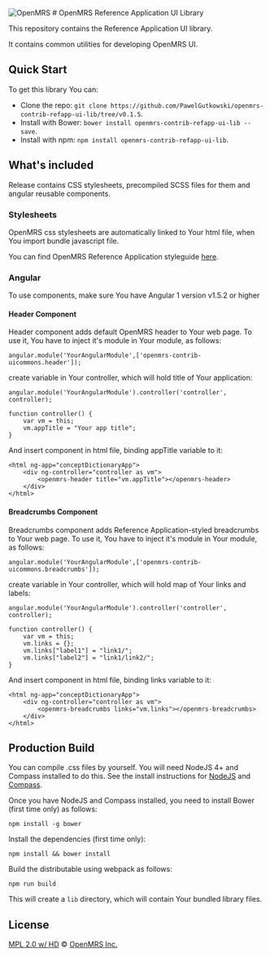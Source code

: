 <img src="https://cloud.githubusercontent.com/assets/668093/12567089/0ac42774-c372-11e5-97eb-00baf0fccc37.jpg" alt="OpenMRS"/>
# OpenMRS Reference Application UI Library

This repository contains the Reference Application UI library.

It contains common utilities for developing OpenMRS UI. 

## Quick Start

To get this library You can: 
- Clone the repo: `git clone https://github.com/PawelGutkowski/openmrs-contrib-refapp-ui-lib/tree/v0.1.5`.
- Install with Bower: `bower install openmrs-contrib-refapp-ui-lib --save`.
- Install with npm: `npm install openmrs-contrib-refapp-ui-lib`.

## What's included

Release contains CSS stylesheets, precompiled SCSS files for them and angular reusable components.

### Stylesheets

OpenMRS css stylesheets are automatically linked to Your html file, when You import bundle javascript file.

You can find OpenMRS Reference Application styleguide [here](http://devtest01.openmrs.org:8080/openmrs/uicommons/styleGuide.page).

### Angular

To use components, make sure You have Angular 1 version v1.5.2 or higher

#### Header Component

Header component adds default OpenMRS header to Your web page. To use it, You have to inject it's module in Your module, as follows:

````
angular.module('YourAngularModule',['openmrs-contrib-uicommons.header']);
````

create variable in Your controller, which will hold title of Your application:

````
angular.module('YourAngularModule').controller('controller', controller);

function controller() {
	var vm = this;
	vm.appTitle = "Your app title";
}
````

And insert component in html file, binding appTitle variable to it:

````
<html ng-app="conceptDictionaryApp">
  	<div ng-controller="controller as vm">
		<openmrs-header title="vm.appTitle"></openmrs-header>
	</div>
</html>
````

#### Breadcrumbs Component

Breadcrumbs component adds Reference Application-styled breadcrumbs to Your web page. To use it, You have to inject it's module in Your module, as follows:

````
angular.module('YourAngularModule',['openmrs-contrib-uicommons.breadcrumbs']);
````

create variable in Your controller, which will hold map of Your links and labels:

````
angular.module('YourAngularModule').controller('controller', controller);

function controller() {
	var vm = this;
    vm.links = {};
    vm.links["label1"] = "link1/";
    vm.links["label2"] = "link1/link2/";
}
````

And insert component in html file, binding links variable to it:

````
<html ng-app="conceptDictionaryApp">
  	<div ng-controller="controller as vm">
		<openmrs-breadcrumbs links="vm.links"></openmrs-breadcrumbs>
	</div>
</html>
````

## Production Build

You can compile .css files by yourself. You will need NodeJS 4+ and Compass installed to do this. See the install instructions for [NodeJS](https://nodejs.org/en/download/package-manager/) and [Compass](http://compass-style.org/install/).

Once you have NodeJS and Compass installed, you need to install Bower (first time only) as follows:
````
npm install -g bower
````

Install the dependencies (first time only):

```
npm install && bower install
```

Build the distributable using webpack as follows:

````
npm run build
````

This will create a `lib` directory, which will contain Your bundled library files.

## License

[MPL 2.0 w/ HD](http://openmrs.org/license/) © [OpenMRS Inc.](http://www.openmrs.org/)
